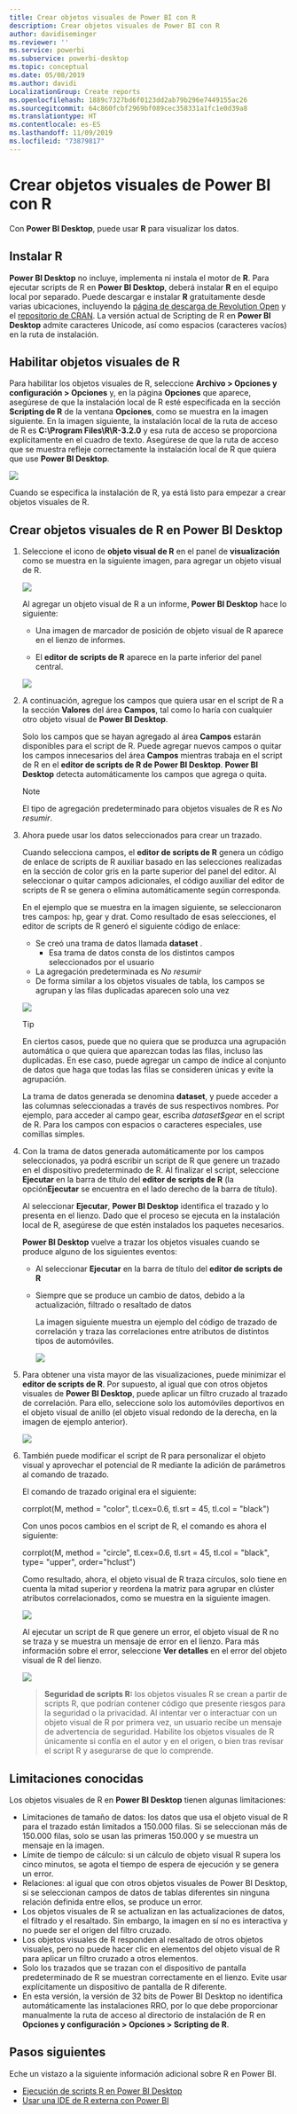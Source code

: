 ```yaml
---
title: Crear objetos visuales de Power BI con R
description: Crear objetos visuales de Power BI con R
author: davidiseminger
ms.reviewer: ''
ms.service: powerbi
ms.subservice: powerbi-desktop
ms.topic: conceptual
ms.date: 05/08/2019
ms.author: davidi
LocalizationGroup: Create reports
ms.openlocfilehash: 1889c7327bd6f0123dd2ab79b296e7449155ac26
ms.sourcegitcommit: 64c860fcbf2969bf089cec358331a1fc1e0d39a8
ms.translationtype: HT
ms.contentlocale: es-ES
ms.lasthandoff: 11/09/2019
ms.locfileid: "73879817"
---
```

# <a name="create-power-bi-visuals-using-r"></a>Crear objetos visuales de Power BI con R
Con **Power BI Desktop**, puede usar **R** para visualizar los datos.

## <a name="install-r"></a>Instalar R
**Power BI Desktop** no incluye, implementa ni instala el motor de **R**. Para ejecutar scripts de R en **Power BI Desktop**, deberá instalar **R** en el equipo local por separado. Puede descargar e instalar **R** gratuitamente desde varias ubicaciones, incluyendo la [página de descarga de Revolution Open](https://mran.revolutionanalytics.com/download/) y el [repositorio de CRAN](https://cran.r-project.org/bin/windows/base/). La versión actual de Scripting de R en **Power BI Desktop** admite caracteres Unicode, así como espacios (caracteres vacíos) en la ruta de instalación.

## <a name="enable-r-visuals"></a>Habilitar objetos visuales de R
Para habilitar los objetos visuales de R, seleccione **Archivo > Opciones y configuración > Opciones** y, en la página **Opciones** que aparece, asegúrese de que la instalación local de R esté especificada en la sección **Scripting de R** de la ventana **Opciones**, como se muestra en la imagen siguiente. En la imagen siguiente, la instalación local de la ruta de acceso de R es **C:\Program Files\R\R-3.2.0** y esa ruta de acceso se proporciona explícitamente en el cuadro de texto. Asegúrese de que la ruta de acceso que se muestra refleje correctamente la instalación local de R que quiera que use **Power BI Desktop**.
   
   ![](media/desktop-r-visuals/r-visuals-2.png)

Cuando se especifica la instalación de R, ya está listo para empezar a crear objetos visuales de R.

## <a name="create-r-visuals-in-power-bi-desktop"></a>Crear objetos visuales de R en Power BI Desktop
1. Seleccione el icono de **objeto visual de R** en el panel de **visualización** como se muestra en la siguiente imagen, para agregar un objeto visual de R.
   
   ![](media/desktop-r-visuals/r-visuals-3.png)

   Al agregar un objeto visual de R a un informe, **Power BI Desktop** hace lo siguiente:
   
   - Una imagen de marcador de posición de objeto visual de R aparece en el lienzo de informes.
   
   - El **editor de scripts de R** aparece en la parte inferior del panel central.
   
   ![](media/desktop-r-visuals/r-visuals-4.png)

2. A continuación, agregue los campos que quiera usar en el script de R a la sección **Valores** del área **Campos**, tal como lo haría con cualquier otro objeto visual de **Power BI Desktop**. 
    
    Solo los campos que se hayan agregado al área **Campos** estarán disponibles para el script de R. Puede agregar nuevos campos o quitar los campos innecesarios del área **Campos** mientras trabaja en el script de R en el **editor de scripts de R de Power BI Desktop**. **Power BI Desktop** detecta automáticamente los campos que agrega o quita.
   
   > [!NOTE]
   > El tipo de agregación predeterminado para objetos visuales de R es *No resumir*.
   > 
   > 
   
3. Ahora puede usar los datos seleccionados para crear un trazado. 

    Cuando selecciona campos, el **editor de scripts de R** genera un código de enlace de scripts de R auxiliar basado en las selecciones realizadas en la sección de color gris en la parte superior del panel del editor. Al seleccionar o quitar campos adicionales, el código auxiliar del editor de scripts de R se genera o elimina automáticamente según corresponda.
   
   En el ejemplo que se muestra en la imagen siguiente, se seleccionaron tres campos: hp, gear y drat. Como resultado de esas selecciones, el editor de scripts de R generó el siguiente código de enlace:
   
   * Se creó una trama de datos llamada **dataset** .
     * Esa trama de datos consta de los distintos campos seleccionados por el usuario
   * La agregación predeterminada es *No resumir*
   * De forma similar a los objetos visuales de tabla, los campos se agrupan y las filas duplicadas aparecen solo una vez
   
   ![](media/desktop-r-visuals/r-visuals-5.png)
   
   > [!TIP]
   > En ciertos casos, puede que no quiera que se produzca una agrupación automática o que quiera que aparezcan todas las filas, incluso las duplicadas. En ese caso, puede agregar un campo de índice al conjunto de datos que haga que todas las filas se consideren únicas y evite la agrupación.
   > 
   > 
   
   La trama de datos generada se denomina **dataset**, y puede acceder a las columnas seleccionadas a través de sus respectivos nombres. Por ejemplo, para acceder al campo gear, escriba *dataset$gear* en el script de R. Para los campos con espacios o caracteres especiales, use comillas simples.

4. Con la trama de datos generada automáticamente por los campos seleccionados, ya podrá escribir un script de R que genere un trazado en el dispositivo predeterminado de R. Al finalizar el script, seleccione **Ejecutar** en la barra de título del **editor de scripts de R** (la opción**Ejecutar** se encuentra en el lado derecho de la barra de título).
   
    Al seleccionar **Ejecutar**, **Power BI Desktop** identifica el trazado y lo presenta en el lienzo. Dado que el proceso se ejecuta en la instalación local de R, asegúrese de que estén instalados los paquetes necesarios.
   
   **Power BI Desktop** vuelve a trazar los objetos visuales cuando se produce alguno de los siguientes eventos:
   
   * Al seleccionar **Ejecutar** en la barra de título del **editor de scripts de R**
   * Siempre que se produce un cambio de datos, debido a la actualización, filtrado o resaltado de datos

     La imagen siguiente muestra un ejemplo del código de trazado de correlación y traza las correlaciones entre atributos de distintos tipos de automóviles.

     ![](media/desktop-r-visuals/r-visuals-6.png)

5. Para obtener una vista mayor de las visualizaciones, puede minimizar el **editor de scripts de R**. Por supuesto, al igual que con otros objetos visuales de **Power BI Desktop**, puede aplicar un filtro cruzado al trazado de correlación. Para ello, seleccione solo los automóviles deportivos en el objeto visual de anillo (el objeto visual redondo de la derecha, en la imagen de ejemplo anterior).

    ![](media/desktop-r-visuals/r-visuals-7.png)

6. También puede modificar el script de R para personalizar el objeto visual y aprovechar el potencial de R mediante la adición de parámetros al comando de trazado.

    El comando de trazado original era el siguiente:

    corrplot(M, method = "color",  tl.cex=0.6, tl.srt = 45, tl.col = "black")

    Con unos pocos cambios en el script de R, el comando es ahora el siguiente:

    corrplot(M, method = "circle", tl.cex=0.6, tl.srt = 45, tl.col = "black", type= "upper", order="hclust")

    Como resultado, ahora, el objeto visual de R traza círculos, solo tiene en cuenta la mitad superior y reordena la matriz para agrupar en clúster atributos correlacionados, como se muestra en la siguiente imagen.

    ![](media/desktop-r-visuals/r-visuals-8.png)

    Al ejecutar un script de R que genere un error, el objeto visual de R no se traza y se muestra un mensaje de error en el lienzo. Para más información sobre el error, seleccione **Ver detalles** en el error del objeto visual de R del lienzo.

    ![](media/desktop-r-visuals/r-visuals-9.png)

    > **Seguridad de scripts R:** los objetos visuales R se crean a partir de scripts R, que podrían contener código que presente riesgos para la seguridad o la privacidad. Al intentar ver o interactuar con un objeto visual de R por primera vez, un usuario recibe un mensaje de advertencia de seguridad. Habilite los objetos visuales de R únicamente si confía en el autor y en el origen, o bien tras revisar el script R y asegurarse de que lo comprende.
    > 
    > 

## <a name="known-limitations"></a>Limitaciones conocidas
Los objetos visuales de R en **Power BI Desktop** tienen algunas limitaciones:

* Limitaciones de tamaño de datos: los datos que usa el objeto visual de R para el trazado están limitados a 150.000 filas. Si se seleccionan más de 150.000 filas, solo se usan las primeras 150.000 y se muestra un mensaje en la imagen.
* Límite de tiempo de cálculo: si un cálculo de objeto visual R supera los cinco minutos, se agota el tiempo de espera de ejecución y se genera un error.
* Relaciones: al igual que con otros objetos visuales de Power BI Desktop, si se seleccionan campos de datos de tablas diferentes sin ninguna relación definida entre ellos, se produce un error.
* Los objetos visuales de R se actualizan en las actualizaciones de datos, el filtrado y el resaltado. Sin embargo, la imagen en sí no es interactiva y no puede ser el origen del filtro cruzado.
* Los objetos visuales de R responden al resaltado de otros objetos visuales, pero no puede hacer clic en elementos del objeto visual de R para aplicar un filtro cruzado a otros elementos.
* Solo los trazados que se trazan con el dispositivo de pantalla predeterminado de R se muestran correctamente en el lienzo. Evite usar explícitamente un dispositivo de pantalla de R diferente.
* En esta versión, la versión de 32 bits de Power BI Desktop no identifica automáticamente las instalaciones RRO, por lo que debe proporcionar manualmente la ruta de acceso al directorio de instalación de R en **Opciones y configuración > Opciones > Scripting de R**.

## <a name="next-steps"></a>Pasos siguientes
Eche un vistazo a la siguiente información adicional sobre R en Power BI.

* [Ejecución de scripts R en Power BI Desktop](desktop-r-scripts.md)
* [Usar una IDE de R externa con Power BI](desktop-r-ide.md)

